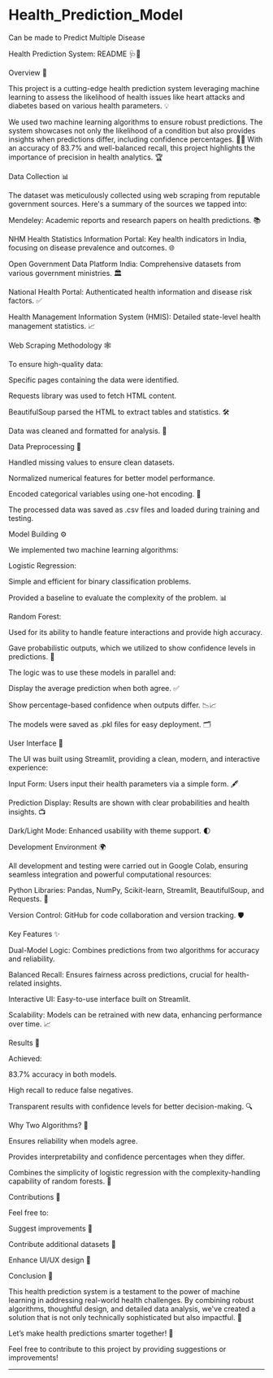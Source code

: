 # Health_Prediction_Model
Can be made to  Predict Multiple Disease 

Health Prediction System: README 🩺🤖

Overview 🌟

This project is a cutting-edge health prediction system leveraging machine learning to assess the likelihood of health issues like heart attacks and diabetes based on various health parameters. 💡

We used two machine learning algorithms to ensure robust predictions. The system showcases not only the likelihood of a condition but also provides insights when predictions differ, including confidence percentages. 🧠✨ With an accuracy of 83.7% and well-balanced recall, this project highlights the importance of precision in health analytics. 🏆

Data Collection 📊

The dataset was meticulously collected using web scraping from reputable government sources. Here's a summary of the sources we tapped into:

Mendeley: Academic reports and research papers on health predictions. 📚

NHM Health Statistics Information Portal: Key health indicators in India, focusing on disease prevalence and outcomes. 🌐

Open Government Data Platform India: Comprehensive datasets from various government ministries. 🏛️

National Health Portal: Authenticated health information and disease risk factors. ✅

Health Management Information System (HMIS): Detailed state-level health management statistics. 📈

Web Scraping Methodology 🕸️

To ensure high-quality data:

Specific pages containing the data were identified.

Requests library was used to fetch HTML content.

BeautifulSoup parsed the HTML to extract tables and statistics. 🛠️

Data was cleaned and formatted for analysis. 🧹

Data Preprocessing 🧪

Handled missing values to ensure clean datasets.

Normalized numerical features for better model performance.

Encoded categorical variables using one-hot encoding. 🔢

The processed data was saved as .csv files and loaded during training and testing.

Model Building ⚙️

We implemented two machine learning algorithms:

Logistic Regression:

Simple and efficient for binary classification problems.

Provided a baseline to evaluate the complexity of the problem. 📊

Random Forest:

Used for its ability to handle feature interactions and provide high accuracy.

Gave probabilistic outputs, which we utilized to show confidence levels in predictions. 🌲

The logic was to use these models in parallel and:

Display the average prediction when both agree. ✅

Show percentage-based confidence when outputs differ. 📉📈

The models were saved as .pkl files for easy deployment. 🗂️

User Interface 🚀

The UI was built using Streamlit, providing a clean, modern, and interactive experience:

Input Form: Users input their health parameters via a simple form. 🖋️

Prediction Display: Results are shown with clear probabilities and health insights. 📺

Dark/Light Mode: Enhanced usability with theme support. 🌓

Development Environment 🌍

All development and testing were carried out in Google Colab, ensuring seamless integration and powerful computational resources:

Python Libraries: Pandas, NumPy, Scikit-learn, Streamlit, BeautifulSoup, and Requests. 🐍

Version Control: GitHub for code collaboration and version tracking. 🛡️

Key Features ✨

Dual-Model Logic: Combines predictions from two algorithms for accuracy and reliability.

Balanced Recall: Ensures fairness across predictions, crucial for health-related insights.

Interactive UI: Easy-to-use interface built on Streamlit.

Scalability: Models can be retrained with new data, enhancing performance over time. 📈

Results 🎯

Achieved:

83.7% accuracy in both models.

High recall to reduce false negatives.

Transparent results with confidence levels for better decision-making. 🔍

Why Two Algorithms? 🤔

Ensures reliability when models agree.

Provides interpretability and confidence percentages when they differ.

Combines the simplicity of logistic regression with the complexity-handling capability of random forests. 🏅

Contributions 🤝

Feel free to:

Suggest improvements 🌱

Contribute additional datasets 📂

Enhance UI/UX design 🎨

Conclusion 🏁

This health prediction system is a testament to the power of machine learning in addressing real-world health challenges. By combining robust algorithms, thoughtful design, and detailed data analysis, we've created a solution that is not only technically sophisticated but also impactful. 🌟

Let’s make health predictions smarter together! 🚀



Feel free to contribute to this project by providing suggestions or improvements!

---




